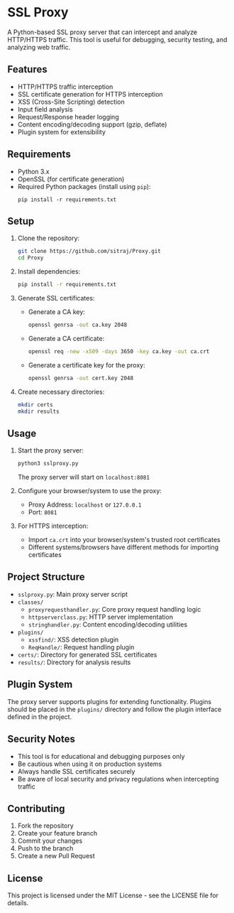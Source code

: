 # SSL Proxy

A Python-based SSL proxy server that can intercept and analyze HTTP/HTTPS traffic. This tool is useful for debugging, security testing, and analyzing web traffic.

## Features

- HTTP/HTTPS traffic interception
- SSL certificate generation for HTTPS interception
- XSS (Cross-Site Scripting) detection
- Input field analysis
- Request/Response header logging
- Content encoding/decoding support (gzip, deflate)
- Plugin system for extensibility

## Requirements

- Python 3.x
- OpenSSL (for certificate generation)
- Required Python packages (install using `pip`):
  ```
  pip install -r requirements.txt
  ```

## Setup

1. Clone the repository:
   ```bash
   git clone https://github.com/sitraj/Proxy.git
   cd Proxy
   ```

2. Install dependencies:
   ```bash
   pip install -r requirements.txt
   ```

3. Generate SSL certificates:
   - Generate a CA key:
     ```bash
     openssl genrsa -out ca.key 2048
     ```
   - Generate a CA certificate:
     ```bash
     openssl req -new -x509 -days 3650 -key ca.key -out ca.crt
     ```
   - Generate a certificate key for the proxy:
     ```bash
     openssl genrsa -out cert.key 2048
     ```

4. Create necessary directories:
   ```bash
   mkdir certs
   mkdir results
   ```

## Usage

1. Start the proxy server:
   ```bash
   python3 sslproxy.py
   ```
   The proxy server will start on `localhost:8081`

2. Configure your browser/system to use the proxy:
   - Proxy Address: `localhost` or `127.0.0.1`
   - Port: `8081`

3. For HTTPS interception:
   - Import `ca.crt` into your browser/system's trusted root certificates
   - Different systems/browsers have different methods for importing certificates

## Project Structure

- `sslproxy.py`: Main proxy server script
- `classes/`
  - `proxyrequesthandler.py`: Core proxy request handling logic
  - `httpserverclass.py`: HTTP server implementation
  - `stringhandler.py`: Content encoding/decoding utilities
- `plugins/`
  - `xssfind/`: XSS detection plugin
  - `ReqHandle/`: Request handling plugin
- `certs/`: Directory for generated SSL certificates
- `results/`: Directory for analysis results

## Plugin System

The proxy server supports plugins for extending functionality. Plugins should be placed in the `plugins/` directory and follow the plugin interface defined in the project.

## Security Notes

- This tool is for educational and debugging purposes only
- Be cautious when using it on production systems
- Always handle SSL certificates securely
- Be aware of local security and privacy regulations when intercepting traffic

## Contributing

1. Fork the repository
2. Create your feature branch
3. Commit your changes
4. Push to the branch
5. Create a new Pull Request

## License

This project is licensed under the MIT License - see the LICENSE file for details.




